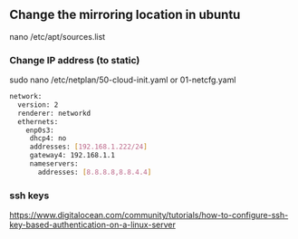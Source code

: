 ## Change the mirroring location in ubuntu
nano /etc/apt/sources.list

### Change IP address (to static)

sudo nano /etc/netplan/50-cloud-init.yaml or 01-netcfg.yaml
```bash 
network:
  version: 2
  renderer: networkd
  ethernets:
    enp0s3:
     dhcp4: no
     addresses: [192.168.1.222/24]
     gateway4: 192.168.1.1
     nameservers:
       addresses: [8.8.8.8,8.8.4.4]

```
### ssh keys
https://www.digitalocean.com/community/tutorials/how-to-configure-ssh-key-based-authentication-on-a-linux-server